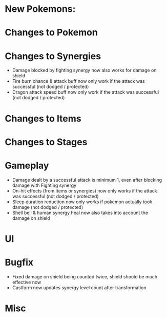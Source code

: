 # New Pokemons:


# Changes to Pokemon


# Changes to Synergies
- Damage blocked by fighting synergy now also works for damage on shield
- Fire burn chance & attack buff now only work if the attack was successful (not dodged / protected)
- Dragon attack speed buff now only work if the attack was successful (not dodged / protected)

# Changes to Items


# Changes to Stages


# Gameplay
- Damage dealt by a successful attack is minimum 1, even after blocking damage with Fighting synergy
- On-hit effects (from items or synergies) now only works if the attack was successful (not dodged / protected)
- Sleep duration reduction now only works if pokemon actually took damage (not dodged / protected)
- Shell bell & human synergy heal now also takes into account the damage on shield

# UI


# Bugfix
- Fixed damage on shield being counted twice, shield should be much effective now
- Castform now updates synergy level count after transformation

# Misc

